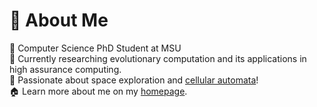 # 📜 About Me
🔬 Computer Science PhD Student at MSU <br>
🌳 Currently researching evolutionary computation and its applications in high assurance computing. <br>
🚀 Passionate about space exploration and [cellular automata](https://solzilberman.github.io/reactGameofLife/)!<br>
🏠 Learn more about me on my [homepage](https://solzilberman.github.io/).
<!---
<p>
<p align="left"> <img src="https://komarev.com/ghpvc/?username=solzilberman" alt="solzilberman" />
</p>
--->
